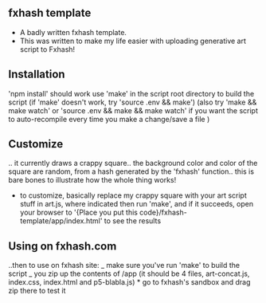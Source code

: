 ## fxhash template

- A badly written fxhash template.
- This was written to make my life easier with uploading generative art script to Fxhash!

## Installation

'npm install' should work
use 'make' in the script root directory to build the script
(if 'make' doesn't work, try 'source .env && make')
(also try 'make && make watch' or 'source .env && make && make watch' if you want the script to auto-recompile every time you make a change/save a file )

## Customize

.. it currently draws a crappy square.. the background color and color of the square are random, from a hash generated by the 'fxhash' function.. this is bare bones
to illustrate how the whole thing works!

- to customize, basically replace my crappy square with your art script stuff in art.js, where indicated
  then run 'make', and if it succeeds, open your browser to '{Place you put this code}/fxhash-template/app/index.html' to see the results

## Using on fxhash.com

..then to use on fxhash site:
_ make sure you've run 'make' to build the script
_ you zip up the contents of /app (it should be 4 files, art-concat.js, index.css, index.html and p5-blabla.js) \* go to fxhash's sandbox and drag zip there to test it
